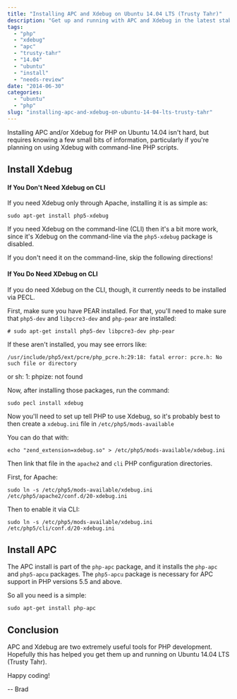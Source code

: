 ```yaml
---
title: "Installing APC and Xdebug on Ubuntu 14.04 LTS (Trusty Tahr)"
description: "Get up and running with APC and Xdebug in the latest stable version of Ubuntu (outdated)"
tags:
  - "php"
  - "xdebug"
  - "apc"
  - "trusty-tahr"
  - "14.04"
  - "ubuntu"
  - "install"
  - "needs-review"
date: "2014-06-30"
categories:
  - "ubuntu"
  - "php"
slug: "installing-apc-and-xdebug-on-ubuntu-14-04-lts-trusty-tahr"
---
```


Installing APC and/or Xdebug for PHP on Ubuntu 14.04 isn't hard, but requires knowing a few small bits of information, particularly if you're planning on using Xdebug with command-line PHP scripts.
   
## Install Xdebug

#### If You Don't Need Xdebug on CLI

If you need Xdebug only through Apache, installing it is as simple as:

	sudo apt-get install php5-xdebug

If you need Xdebug on the command-line (CLI) then it's a bit more work, since it's Xdebug on the command-line via the `php5-xdebug` package is disabled.

If you don't need it on the command-line, skip the following directions!

#### If You Do Need XDebug on CLI

If you do need Xdebug on the CLI, though, it currently needs to be installed via PECL.

First, make sure you have PEAR installed. For that, you'll need to make sure that `php5-dev` and `libpcre3-dev` and `php-pear` are installed:

	# sudo apt-get install php5-dev libpcre3-dev php-pear
        
If these aren't installed, you may see errors like:

	/usr/include/php5/ext/pcre/php_pcre.h:29:18: fatal error: pcre.h: No such file or directory
        
or
	sh: 1: phpize: not found


Now, after installing those packages, run the command:

	sudo pecl install xdebug


Now you'll need to set up tell PHP to use Xdebug, so it's probably best to then create a `xdebug.ini` file in `/etc/php5/mods-available`

You can do that with:

	echo "zend_extension=xdebug.so" > /etc/php5/mods-available/xdebug.ini
    
Then link that file in the `apache2` and `cli` PHP configuration directories.

First, for Apache:

	sudo ln -s /etc/php5/mods-available/xdebug.ini /etc/php5/apache2/conf.d/20-xdebug.ini
    
Then to enable it via CLI:

    sudo ln -s /etc/php5/mods-available/xdebug.ini /etc/php5/cli/conf.d/20-xdebug.ini

## Install APC

The APC install is part of the `php-apc` package, and it installs the `php-apc` and `php5-apcu` packages. The `php5-apcu` package is necessary for APC support in PHP versions 5.5 and above.

So all you need is a simple:

	sudo apt-get install php-apc
    

## Conclusion

APC and Xdebug are two extremely useful tools for PHP development. Hopefully this has helped you get them up and running on Ubuntu 14.04 LTS (Trusty Tahr).

Happy coding!

-- Brad


